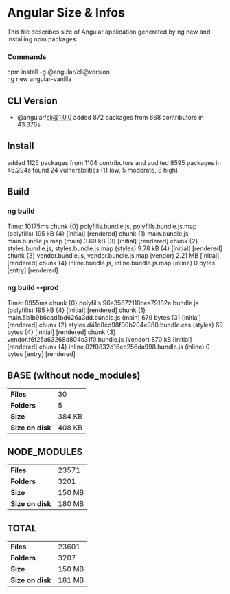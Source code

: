 # Angular Size & Infos

This file describes size of Angular application generated by ng new and installing npm packages.

### Commands

npm install -g @angular/cli@version \
ng new angular-vanilla

## CLI Version

+ @angular/cli@1.0.0
added 872 packages from 668 contributors in 43.376s

## Install

added 1125 packages from 1104 contributors and audited 8595 packages in 46.294s
found 24 vulnerabilities (11 low, 5 moderate, 8 high)

## Build

### ng build

Time: 10175ms
chunk    {0} polyfills.bundle.js, polyfills.bundle.js.map (polyfills) 195 kB {4} [initial] [rendered]
chunk    {1} main.bundle.js, main.bundle.js.map (main) 3.69 kB {3} [initial] [rendered]
chunk    {2} styles.bundle.js, styles.bundle.js.map (styles) 9.78 kB {4} [initial] [rendered]
chunk    {3} vendor.bundle.js, vendor.bundle.js.map (vendor) 2.21 MB [initial] [rendered]
chunk    {4} inline.bundle.js, inline.bundle.js.map (inline) 0 bytes [entry] [rendered]

### ng build --prod

Time: 8955ms
chunk    {0} polyfills.96e35672118cea79182e.bundle.js (polyfills) 195 kB {4} [initial] [rendered]
chunk    {1} main.5b1b9b6cad1bd626a3dd.bundle.js (main) 679 bytes {3} [initial] [rendered]
chunk    {2} styles.d41d8cd98f00b204e980.bundle.css (styles) 69 bytes {4} [initial] [rendered]
chunk    {3} vendor.f6f25a63268d804c31f0.bundle.js (vendor) 870 kB [initial] [rendered]
chunk    {4} inline.02f0832d16ec256da998.bundle.js (inline) 0 bytes [entry] [rendered]

## BASE (without node_modules)

|||
|-|-|
|**Files**| 30 |
|**Folders**| 5 |
|**Size**| 384 KB |
|**Size on disk**| 408 KB |

## NODE_MODULES

|||
|-|-|
|**Files**| 23571 |
|**Folders**| 3201 |
|**Size**| 150 MB |
|**Size on disk**| 180 MB |

## TOTAL

|||
|-|-|
|**Files**| 23601 |
|**Folders**| 3207 |
|**Size**| 150 MB |
|**Size on disk**| 181 MB |
